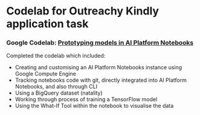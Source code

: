 # Codelab for Outreachy Kindly application task
### Google Codelab: [Prototyping models in AI Platform Notebooks](https://codelabs.developers.google.com/codelabs/prototyping-caip-notebooks?hl=en&continue=https%3A%2F%2Fcodelabs.developers.google.com%2Fml-for-developers#0)
Completed the codelab which included:
- Creating and customising an AI Platform Notebooks instance using Google Compute Engine 
- Tracking notebooks code with git, directly integrated into AI Platform Notebooks, and also through CLI
- Using a BigQuery dataset (natality)
- Working through process of training a TensorFlow model
- Using the What-If Tool within the notebook to visualise the data
